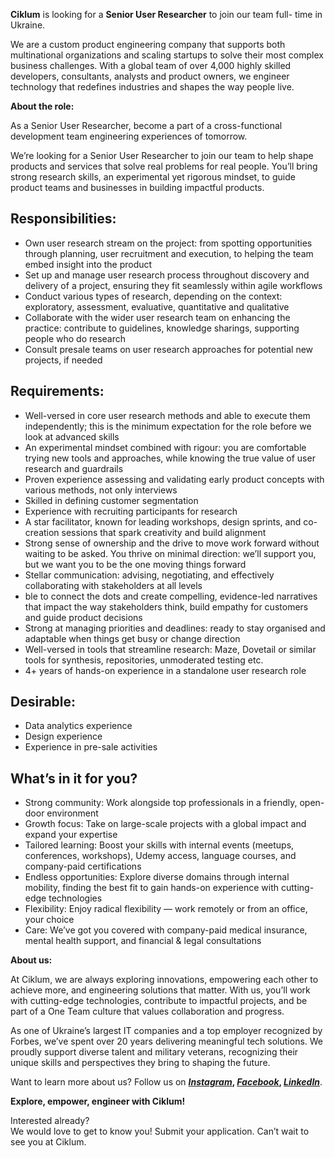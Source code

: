 **Ciklum** is looking for a **Senior User Researcher** to join our team full-
time in Ukraine.

We are a custom product engineering company that supports both multinational
organizations and scaling startups to solve their most complex business
challenges. With a global team of over 4,000 highly skilled developers,
consultants, analysts and product owners, we engineer technology that
redefines industries and shapes the way people live.

**About the role:**

As a Senior User Researcher, become a part of a cross-functional development
team engineering experiences of tomorrow.

We’re looking for a Senior User Researcher to join our team to help shape
products and services that solve real problems for real people. You’ll bring
strong research skills, an experimental yet rigorous mindset, to guide product
teams and businesses in building impactful products.

## Responsibilities:

  * Own user research stream on the project: from spotting opportunities through planning, user recruitment and execution, to helping the team embed insight into the product
  * Set up and manage user research process throughout discovery and delivery of a project, ensuring they fit seamlessly within agile workflows
  * Conduct various types of research, depending on the context: exploratory, assessment, evaluative, quantitative and qualitative
  * Collaborate with the wider user research team on enhancing the practice: contribute to guidelines, knowledge sharings, supporting people who do research
  * Consult presale teams on user research approaches for potential new projects, if needed

## Requirements:

  * Well-versed in core user research methods and able to execute them independently; this is the minimum expectation for the role before we look at advanced skills
  * An experimental mindset combined with rigour: you are comfortable trying new tools and approaches, while knowing the true value of user research and guardrails
  * Proven experience assessing and validating early product concepts with various methods, not only interviews
  * Skilled in defining customer segmentation
  * Experience with recruiting participants for research
  * A star facilitator, known for leading workshops, design sprints, and co-creation sessions that spark creativity and build alignment
  * Strong sense of ownership and the drive to move work forward without waiting to be asked. You thrive on minimal direction: we’ll support you, but we want you to be the one moving things forward
  * Stellar communication: advising, negotiating, and effectively collaborating with stakeholders at all levels
  * ble to connect the dots and create compelling, evidence-led narratives that impact the way stakeholders think, build empathy for customers and guide product decisions
  * Strong at managing priorities and deadlines: ready to stay organised and adaptable when things get busy or change direction
  * Well-versed in tools that streamline research: Maze, Dovetail or similar tools for synthesis, repositories, unmoderated testing etc.
  * 4+ years of hands-on experience in a standalone user research role

## Desirable:

  * Data analytics experience
  * Design experience
  * Experience in pre-sale activities

## What’s in it for you?

  * Strong community: Work alongside top professionals in a friendly, open-door environment
  * Growth focus: Take on large-scale projects with a global impact and expand your expertise
  * Tailored learning: Boost your skills with internal events (meetups, conferences, workshops), Udemy access, language courses, and company-paid certifications
  * Endless opportunities: Explore diverse domains through internal mobility, finding the best fit to gain hands-on experience with cutting-edge technologies
  * Flexibility: Enjoy radical flexibility — work remotely or from an office, your choice
  * Care: We’ve got you covered with company-paid medical insurance, mental health support, and financial & legal consultations

**About us:**

At Ciklum, we are always exploring innovations, empowering each other to
achieve more, and engineering solutions that matter. With us, you’ll work with
cutting-edge technologies, contribute to impactful projects, and be part of a
One Team culture that values collaboration and progress.  
  
As one of Ukraine’s largest IT companies and a top employer recognized by
Forbes, we’ve spent over 20 years delivering meaningful tech solutions. We
proudly support diverse talent and military veterans, recognizing their unique
skills and perspectives they bring to shaping the future.  
  
Want to learn more about us? Follow us on **[
_Instagram_](https://www.instagram.com/ciklum/),
[_Facebook_](https://www.facebook.com/Ciklum/),
[_LinkedIn_](https://www.linkedin.com/company/ciklum/)**.

**Explore, empower, engineer with Ciklum!**

Interested already?  
We would love to get to know you! Submit your application. Can’t wait to see
you at Ciklum.